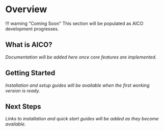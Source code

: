 # Overview

!!! warning "Coming Soon"
    This section will be populated as AICO development progresses.

## What is AICO?

*Documentation will be added here once core features are implemented.*

## Getting Started

*Installation and setup guides will be available when the first working version is ready.*

## Next Steps

*Links to installation and quick start guides will be added as they become available.*
